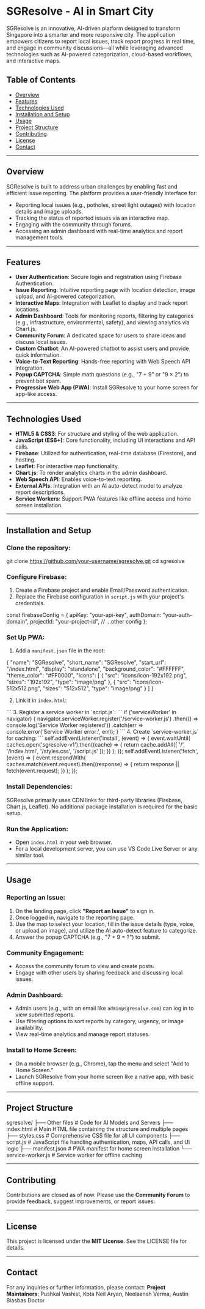 # **SGResolve - AI in Smart City**

SGResolve is an innovative, AI-driven platform designed to transform Singapore into a smarter and more responsive city. The application empowers citizens to report local issues, track report progress in real time, and engage in community discussions—all while leveraging advanced technologies such as AI-powered categorization, cloud-based workflows, and interactive maps.

## **Table of Contents**
- [Overview](#overview)
- [Features](#features)
- [Technologies Used](#technologies-used)
- [Installation and Setup](#installation-and-setup)
- [Usage](#usage)
- [Project Structure](#project-structure)
- [Contributing](#contributing)
- [License](#license)
- [Contact](#contact)

---

## **Overview**
SGResolve is built to address urban challenges by enabling fast and efficient issue reporting. The platform provides a user-friendly interface for:

- Reporting local issues (e.g., potholes, street light outages) with location details and image uploads.
- Tracking the status of reported issues via an interactive map.
- Engaging with the community through forums.
- Accessing an admin dashboard with real-time analytics and report management tools.

---

## **Features**
- **User Authentication**: Secure login and registration using Firebase Authentication.
- **Issue Reporting**: Intuitive reporting page with location detection, image upload, and AI-powered categorization.
- **Interactive Maps**: Integration with Leaflet to display and track report locations.
- **Admin Dashboard**: Tools for monitoring reports, filtering by categories (e.g., infrastructure, environmental, safety), and viewing analytics via Chart.js.
- **Community Forum**: A dedicated space for users to share ideas and discuss local issues.
- **Custom Chatbot**: An AI-powered chatbot to assist users and provide quick information.
- **Voice-to-Text Reporting**: Hands-free reporting with Web Speech API integration.
- **Popup CAPTCHA**: Simple math questions (e.g., "7 + 9" or "9 × 2") to prevent bot spam.
- **Progressive Web App (PWA)**: Install SGResolve to your home screen for app-like access.

---

## **Technologies Used**
- **HTML5 & CSS3**: For structure and styling of the web application.
- **JavaScript (ES6+)**: Core functionality, including UI interactions and API calls.
- **Firebase**: Utilized for authentication, real-time database (Firestore), and hosting.
- **Leaflet**: For interactive map functionality.
- **Chart.js**: To render analytics charts in the admin dashboard.
- **Web Speech API**: Enables voice-to-text reporting.
- **External APIs**: Integration with an AI auto-detect model to analyze report descriptions.
- **Service Workers**: Support PWA features like offline access and home screen installation.

---

## **Installation and Setup**
### Clone the repository:

git clone https://github.com/your-username/sgresolve.git
cd sgresolve

### Configure Firebase:
1. Create a Firebase project and enable Email/Password authentication.
2. Replace the Firebase configuration in `script.js` with your project's credentials.

const firebaseConfig = {
apiKey: "your-api-key",
authDomain: "your-auth-domain",
projectId: "your-project-id",
// ...other config
};


### Set Up PWA:
1. Add a `manifest.json` file in the root:

{
"name": "SGResolve",
"short_name": "SGResolve",
"start_url": "/index.html",
"display": "standalone",
"background_color": "#FFFFFF",
"theme_color": "#FF0000",
"icons": [
{
"src": "icons/icon-192x192.png",
"sizes": "192x192",
"type": "image/png"
},
{
"src": "icons/icon-512x512.png",
"sizes": "512x512",
"type": "image/png"
}
]
}

2. Link it in `index.html`:
<link rel="manifest" href="/manifest.json"> ``` 3. Register a service worker in `script.js`: ``` if ('serviceWorker' in navigator) { navigator.serviceWorker.register('/service-worker.js') .then(() => console.log('Service Worker registered')) .catch(err => console.error('Service Worker error:', err)); } ``` 4. Create `service-worker.js` for caching: ``` self.addEventListener('install', (event) => { event.waitUntil( caches.open('sgresolve-v1').then((cache) => { return cache.addAll([ '/', '/index.html', '/styles.css', '/script.js' ]); }) ); });
self.addEventListener('fetch', (event) => {
event.respondWith(
caches.match(event.request).then((response) => {
return response || fetch(event.request);
})
);
});


### Install Dependencies:
SGResolve primarily uses CDN links for third-party libraries (Firebase, Chart.js, Leaflet). No additional package installation is required for the basic setup.

### Run the Application:
- Open `index.html` in your web browser.
- For a local development server, you can use VS Code Live Server or any similar tool.

---

## **Usage**
### **Reporting an Issue:**
1. On the landing page, click **"Report an Issue"** to sign in.
2. Once logged in, navigate to the reporting page.
3. Use the map to select your location, fill in the issue details (type, voice, or upload an image), and utilize the AI auto-detect feature to categorize.
4. Answer the popup CAPTCHA (e.g., "7 + 9 = ?") to submit.

### **Community Engagement:**
- Access the community forum to view and create posts.
- Engage with other users by sharing feedback and discussing local issues.

### **Admin Dashboard:**
- Admin users (e.g., with an email like `admin@sgresolve.com`) can log in to view submitted reports.
- Use filtering options to sort reports by category, urgency, or image availability.
- View real-time analytics and manage report statuses.

### **Install to Home Screen:**
- On a mobile browser (e.g., Chrome), tap the menu and select "Add to Home Screen."
- Launch SGResolve from your home screen like a native app, with basic offline support.

---

## **Project Structure**

sgresolve/
├── Other files        # Code for AI Models and Servers
├── index.html         # Main HTML file containing the structure and multiple pages
├── styles.css         # Comprehensive CSS file for all UI components
├── script.js          # JavaScript file handling authentication, maps, API calls, and UI logic
├── manifest.json      # PWA manifest for home screen installation
└── service-worker.js  # Service worker for offline caching


---

## **Contributing**
Contributions are closed as of now. Please use the **Community Forum** to provide feedback, suggest improvements, or report issues.

---

## **License**
This project is licensed under the **MIT License**. See the LICENSE file for details.

---

## **Contact**
For any inquiries or further information, please contact:
**Project Maintainers**: Pushkal Vashist, Kota Neil Aryan, Neelaansh Verma, Austin Biasbas Doctor
